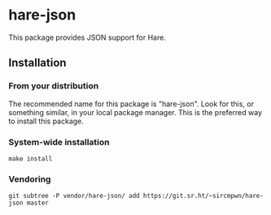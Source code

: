 # hare-json

This package provides JSON support for Hare.

## Installation

### From your distribution

The recommended name for this package is "hare-json". Look for this, or
something similar, in your local package manager. This is the preferred way to
install this package.

### System-wide installation

```
make install
```

### Vendoring

```
git subtree -P vendor/hare-json/ add https://git.sr.ht/~sircmpwn/hare-json master
```

